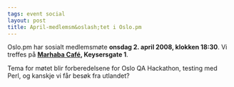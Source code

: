 ```yaml
---
tags: event social
layout: post
title: April-medlemsm&oslash;tet i Oslo.pm
---
```

<p>Oslo.pm har sosialt medlemsmøte <strong>onsdag 2. april 2008, klokken
18:30</strong>. Vi treffes på 
<strong><a href="http://www.nattguiden.no/utested/1052" title="Link til karttjeneste">Marhaba Café</a>, Keysersgate 1</strong>.</p>

<p>
Tema for møtet blir forberedelsene for Oslo QA Hackathon, testing
med Perl, og kanskje vi får besøk fra utlandet?
</p>
